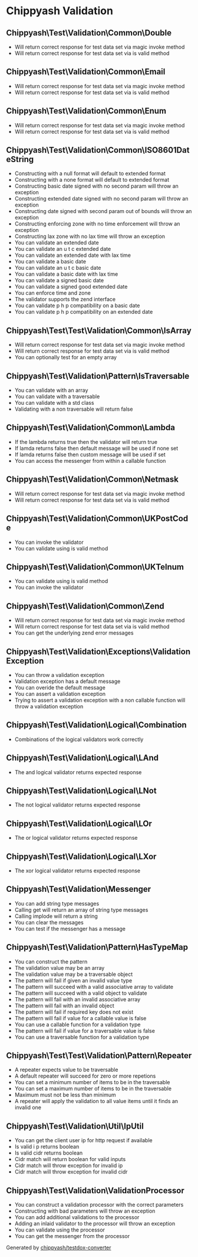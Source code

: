 # Chippyash Validation

## Chippyash\Test\Validation\Common\Double

*  Will return correct response for test data set via magic invoke method
*  Will return correct response for test data set via is valid method

## Chippyash\Test\Validation\Common\Email

*  Will return correct response for test data set via magic invoke method
*  Will return correct response for test data set via is valid method

## Chippyash\Test\Validation\Common\Enum

*  Will return correct response for test data set via magic invoke method
*  Will return correct response for test data set via is valid method

## Chippyash\Test\Validation\Common\ISO8601DateString

*  Constructing with a null format will default to extended format
*  Constructing with a none format will default to extended format
*  Constructing basic date signed with no second param will throw an exception
*  Constructing extended date signed with no second param will throw an exception
*  Constructing date signed with second param out of bounds will throw an exception
*  Constructing enforcing zone with no time enforcement will throw an exception
*  Constructing lax zone with no lax time will throw an exception
*  You can validate an extended date
*  You can validate an u t c extended date
*  You can validate an extended date with lax time
*  You can validate a basic date
*  You can validate an u t c basic date
*  You can validate a basic date with lax time
*  You can validate a signed basic date
*  You can validate a signed good extended date
*  You can enforce time and zone
*  The validator supports the zend interface
*  You can validate p h p compatibility on a basic date
*  You can validate p h p compatibility on an extended date

## Chippyash\Test\Test\Validation\Common\IsArray

*  Will return correct response for test data set via magic invoke method
*  Will return correct response for test data set via is valid method
*  You can optionally test for an empty array

## Chippyash\Test\Validation\Pattern\IsTraversable

*  You can validate with an array
*  You can validate with a traversable
*  You can validate with a std class
*  Validating with a non traversable will return false

## Chippyash\Test\Validation\Common\Lambda

*  If the lambda returns true then the validator will return true
*  If lamda returns false then default message will be used if none set
*  If lamda returns false then custom message will be used if set
*  You can access the messenger from within a callable function

## Chippyash\Test\Validation\Common\Netmask

*  Will return correct response for test data set via magic invoke method
*  Will return correct response for test data set via is valid method

## Chippyash\Test\Validation\Common\UKPostCode

*  You can invoke the validator
*  You can validate using is valid method

## Chippyash\Test\Validation\Common\UKTelnum

*  You can validate using is valid method
*  You can invoke the validator

## Chippyash\Test\Validation\Common\Zend

*  Will return correct response for test data set via magic invoke method
*  Will return correct response for test data set via is valid method
*  You can get the underlying zend error messages

## Chippyash\Test\Validation\Exceptions\ValidationException

*  You can throw a validation exception
*  Validation exception has a default message
*  You can overide the default message
*  You can assert a validation exception
*  Trying to assert a validation exception with a non callable function will throw a validation exception

## Chippyash\Test\Validation\Logical\Combination

*  Combinations of the logical validators work correctly

## Chippyash\Test\Validation\Logical\LAnd

*  The and logical validator returns expected response

## Chippyash\Test\Validation\Logical\LNot

*  The not logical validator returns expected response

## Chippyash\Test\Validation\Logical\LOr

*  The or logical validator returns expected response

## Chippyash\Test\Validation\Logical\LXor

*  The xor logical validator returns expected response

## Chippyash\Test\Validation\Messenger

*  You can add string type messages
*  Calling get will return an array of string type messages
*  Calling implode will return a string
*  You can clear the messages
*  You can test if the messenger has a message

## Chippyash\Test\Validation\Pattern\HasTypeMap

*  You can construct the pattern
*  The validation value may be an array
*  The validation value may be a traversable object
*  The pattern will fail if given an invalid value type
*  The pattern will succeed with a valid associative array to validate
*  The pattern will succeed with a valid object to validate
*  The pattern will fail with an invalid associative array
*  The pattern will fail with an invalid object
*  The pattern will fail if required key does not exist
*  The pattern will fail if value for a callable value is false
*  You can use a callable function for a validation type
*  The pattern will fail if value for a traversable value is false
*  You can use a traversable function for a validation type

## Chippyash\Test\Test\Validation\Pattern\Repeater

*  A repeater expects value to be traversable
*  A default repeater will succeed for zero or more repetions
*  You can set a minimum number of items to be in the traversable
*  You can set a maximum number of items to be in the traversable
*  Maximum must not be less than minimum
*  A repeater will apply the validation to all value items until it finds an invalid one

## Chippyash\Test\Validation\Util\IpUtil

*  You can get the client user ip for http request if available
*  Is valid i p returns boolean
*  Is valid cidr returns boolean
*  Cidr match will return boolean for valid inputs
*  Cidr match will throw exception for invalid ip
*  Cidr match will throw exception for invalid cidr

## Chippyash\Test\Validation\ValidationProcessor

*  You can construct a validation processor with the correct parameters
*  Constructing with bad parameters will throw an exception
*  You can add additional validations to the processor
*  Adding an inlaid validator to the processor will throw an exception
*  You can validate using the processor
*  You can get the messenger from the processor


Generated by [chippyash/testdox-converter](https://github.com/chippyash/Testdox-Converter)